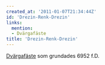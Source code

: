 ```yaml
---
created_at: '2011-01-07T21:34:44Z'
id: 'Drezin-Renk-Drezin'
links:
  mention:
  - Dvärgafäste
title: 'Drezin-Renk-Drezin'
---
```


[Dvärgafäste] som grundades 6952 f.D.

  [Dvärgafäste]: Dvärgafäste